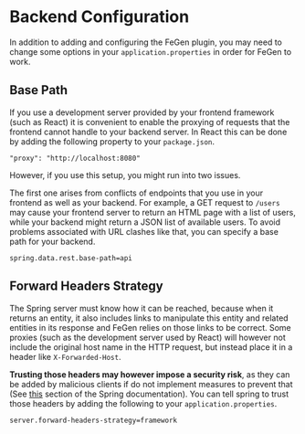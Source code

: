 # Backend Configuration

In addition to adding and configuring the FeGen plugin, you may need to change some options in your `application.properties` in order for FeGen to work.

## Base Path

If you use a development server provided by your frontend framework (such as React) it is convenient to enable the proxying of requests that the frontend cannot handle to your backend server.
In React this can be done by adding the following property to your `package.json`.

```
"proxy": "http://localhost:8080"
```

However, if you use this setup, you might run into two issues.

The first one arises from conflicts of endpoints that you use in your frontend as well as your backend.
For example, a GET request to `/users` may cause your frontend server to return an HTML page with a list of users, while your backend might return a JSON list of available users.
To avoid problems associated with URL clashes like that, you can specify a base path for your backend.

```
spring.data.rest.base-path=api
```

## Forward Headers Strategy

The Spring server must know how it can be reached, because when it returns an entity, it also includes links to manipulate this entity and related entities in its response and FeGen relies on those links to be correct.
Some proxies (such as the development server used by React) will however not include the original host name in the HTTP request, but instead place it in a header like `X-Forwarded-Host`.

**Trusting those headers may however impose a security risk**, as they can be added by malicious clients if do not implement measures to prevent that (See [this](https://docs.spring.io/spring-framework/docs/5.2.6.RELEASE/spring-framework-reference/web.html#filters-forwarded-headers) section of the Spring documentation).
You can tell spring to trust those headers by adding the following to your `application.properties`.

```properties
server.forward-headers-strategy=framework
```